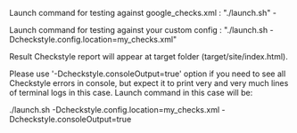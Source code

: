 Launch command for testing against google_checks.xml : 
"./launch.sh" - 

Launch command for testing against your custom config : 
"./launch.sh -Dcheckstyle.config.location=my_checks.xml"

Result Checkstyle report will appear at target folder (target/site/index.html). 

Please use '-Dcheckstyle.consoleOutput=true' option if you need to see all Checkstyle errors in console, but expect it to print very and very much lines of terminal logs in this case. Launch command in this case will be:

./launch.sh -Dcheckstyle.config.location=my_checks.xml -Dcheckstyle.consoleOutput=true
